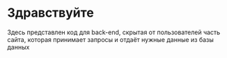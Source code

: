 # Здравствуйте

Здесь представлен код для back-end, скрытая от пользователей часть сайта, которая принимает запросы и отдаёт нужные данные из базы данных
